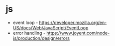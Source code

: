 # js

- event loop - https://developer.mozilla.org/en-US/docs/Web/JavaScript/EventLoop
- error handling - https://www.joyent.com/node-js/production/design/errors

